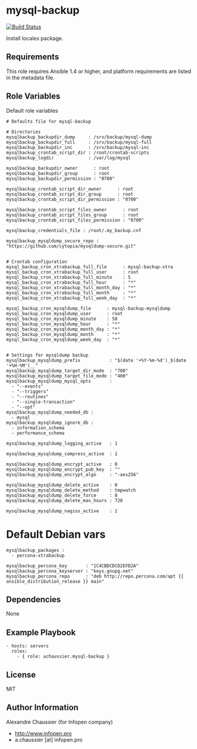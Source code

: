 mysql-backup
============

[![Build Status](https://travis-ci.org/infOpen/ansible-role-mysql-backup.svg?branch=master)](https://travis-ci.org/infOpen/ansible-role-mysql-backup)

Install locales package.

Requirements
------------

This role requires Ansible 1.4 or higher, and platform requirements are listed
in the metadata file.

Role Variables
--------------

Default role variables

    # Defaults file for mysql-backup

    # Directories
    mysqlbackup_backupdir_dump     : /srv/backup/mysql-dump
    mysqlbackup_backupdir_full     : /srv/backup/mysql-full
    mysqlbackup_backupdir_inc      : /srv/backup/mysql-inc
    mysqlbackup_crontab_script_dir : /root/crontab-scripts
    mysqlbackup_logdir             : /var/log/mysql

    mysqlbackup_backupdir_owner      : root
    mysqlbackup_backupdir_group      : root
    mysqlbackup_backupdir_permission : "0700"

    mysqlbackup_crontab_script_dir_owner      : root
    mysqlbackup_crontab_script_dir_group      : root
    mysqlbackup_crontab_script_dir_permission : "0700"

    mysqlbackup_crontab_script_files_owner      : root
    mysqlbackup_crontab_script_files_group      : root
    mysqlbackup_crontab_script_files_permission : "0700"

    mysqlbackup_credentials_file : /root/.my_backup.cnf

    mysqlbackup_mysqldump_secure_repo : "https://github.com/cytopia/mysqldump-secure.git"


    # Crontab configuration
    mysql_backup_cron_xtrabackup_full_file      : mysql-backup-xtra
    mysql_backup_cron_xtrabackup_full_user      : root
    mysql_backup_cron_xtrabackup_full_minute    : 5
    mysql_backup_cron_xtrabackup_full_hour      : "*"
    mysql_backup_cron_xtrabackup_full_month_day : "*"
    mysql_backup_cron_xtrabackup_full_month     : "*"
    mysql_backup_cron_xtrabackup_full_week_day  : "*"

    mysql_backup_cron_mysqldump_file      : mysql-backup-mysqldump
    mysql_backup_cron_mysqldump_user      : root
    mysql_backup_cron_mysqldump_minute    : 50
    mysql_backup_cron_mysqldump_hour      : "*"
    mysql_backup_cron_mysqldump_month_day : "*"
    mysql_backup_cron_mysqldump_month     : "*"
    mysql_backup_cron_mysqldump_week_day  : "*"


    # Settings for mysqldump backup
    mysqlbackup_mysqldump_prefix           : "$(date '+%Y-%m-%d')_$(date '+%H-%M')__"
    mysqlbackup_mysqldump_target_dir_mode  : "700"
    mysqlbackup_mysqldump_target_file_mode : "400"
    mysqlbackup_mysqldump_mysql_opts       :
      - "--events"
      - "--triggers"
      - "--routines"
      - "--single-transaction"
      - "--opt"
    mysqlbackup_mysqldump_needed_db :
      - mysql
    mysqlbackup_mysqldump_ignore_db :
      - information_schema
      - performance_schema

    mysqlbackup_mysqldump_logging_active   : 1

    mysqlbackup_mysqldump_compress_active  : 1

    mysqlbackup_mysqldump_encrypt_active   : 0
    mysqlbackup_mysqldump_encrypt_pub_key  : ""
    mysqlbackup_mysqldump_encrypt_algo     : "-aes256"

    mysqlbackup_mysqldump_delete_active    : 0
    mysqlbackup_mysqldump_delete_method    : tmpwatch
    mysqlbackup_mysqldump_delete_force     : 0
    mysqlbackup_mysqldump_delete_max_hours : 720

    mysqlbackup_mysqldump_nagios_active    : 1



# Default Debian vars

    mysqlbackup_packages :
      - percona-xtrabackup

    mysqlbackup_percona_key       : "1C4CBDCDCD2EFD2A"
    mysqlbackup_percona_keyserver : "keys.gnupg.net"
    mysqlbackup_percona_repo      : "deb http://repo.percona.com/apt {{ ansible_distribution_release }} main"



Dependencies
------------

None

Example Playbook
----------------

    - hosts: servers
      roles:
        - { role: achaussier.mysql-backup }

License
-------

MIT

Author Information
------------------

Alexandre Chaussier (for Infopen company)
- http://www.infopen.pro
- a.chaussier [at] infopen.pro
